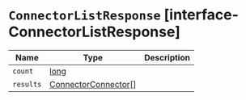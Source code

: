 # `ConnectorListResponse` [interface-ConnectorListResponse]

| Name | Type | Description |
| - | - | - |
| `count` | [long](./long.md) | &nbsp; |
| `results` | [ConnectorConnector](./ConnectorConnector.md)[] | &nbsp; |
